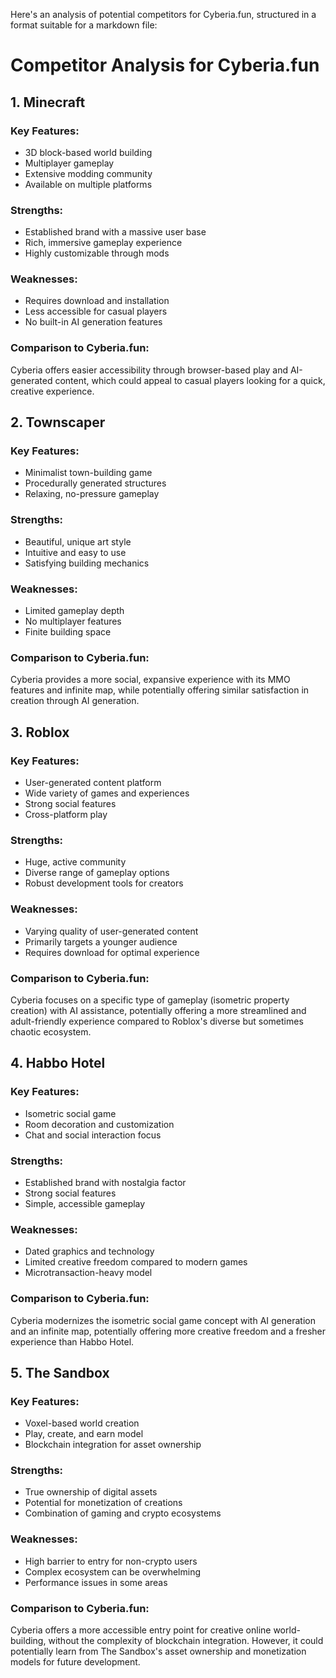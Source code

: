 Here's an analysis of potential competitors for Cyberia.fun, structured in a format suitable for
a markdown file:

# Competitor Analysis for Cyberia.fun

## 1. Minecraft

### Key Features:

-   3D block-based world building
-   Multiplayer gameplay
-   Extensive modding community
-   Available on multiple platforms

### Strengths:

-   Established brand with a massive user base
-   Rich, immersive gameplay experience
-   Highly customizable through mods

### Weaknesses:

-   Requires download and installation
-   Less accessible for casual players
-   No built-in AI generation features

### Comparison to Cyberia.fun:

Cyberia offers easier accessibility through browser-based play and AI-generated content, which
could appeal to casual players looking for a quick, creative experience.

## 2. Townscaper

### Key Features:

-   Minimalist town-building game
-   Procedurally generated structures
-   Relaxing, no-pressure gameplay

### Strengths:

-   Beautiful, unique art style
-   Intuitive and easy to use
-   Satisfying building mechanics

### Weaknesses:

-   Limited gameplay depth
-   No multiplayer features
-   Finite building space

### Comparison to Cyberia.fun:

Cyberia provides a more social, expansive experience with its MMO features and infinite map, while
potentially offering similar satisfaction in creation through AI generation.

## 3. Roblox

### Key Features:

-   User-generated content platform
-   Wide variety of games and experiences
-   Strong social features
-   Cross-platform play

### Strengths:

-   Huge, active community
-   Diverse range of gameplay options
-   Robust development tools for creators

### Weaknesses:

-   Varying quality of user-generated content
-   Primarily targets a younger audience
-   Requires download for optimal experience

### Comparison to Cyberia.fun:

Cyberia focuses on a specific type of gameplay (isometric property creation) with AI assistance,
potentially offering a more streamlined and adult-friendly experience compared to Roblox's diverse
but sometimes chaotic ecosystem.

## 4. Habbo Hotel

### Key Features:

-   Isometric social game
-   Room decoration and customization
-   Chat and social interaction focus

### Strengths:

-   Established brand with nostalgia factor
-   Strong social features
-   Simple, accessible gameplay

### Weaknesses:

-   Dated graphics and technology
-   Limited creative freedom compared to modern games
-   Microtransaction-heavy model

### Comparison to Cyberia.fun:

Cyberia modernizes the isometric social game concept with AI generation and an infinite map,
potentially offering more creative freedom and a fresher experience than Habbo Hotel.

## 5. The Sandbox

### Key Features:

-   Voxel-based world creation
-   Play, create, and earn model
-   Blockchain integration for asset ownership

### Strengths:

-   True ownership of digital assets
-   Potential for monetization of creations
-   Combination of gaming and crypto ecosystems

### Weaknesses:

-   High barrier to entry for non-crypto users
-   Complex ecosystem can be overwhelming
-   Performance issues in some areas

### Comparison to Cyberia.fun:

Cyberia offers a more accessible entry point for creative online world-building, without the
complexity of blockchain integration. However, it could potentially learn from The Sandbox's asset
ownership and monetization models for future development.
